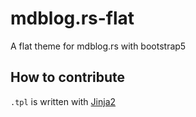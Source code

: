 # mdblog.rs-flat
A flat theme for mdblog.rs with bootstrap5

## How to contribute

`.tpl` is written with [Jinja2](https://jinja.palletsprojects.com/en/3.0.x/)
